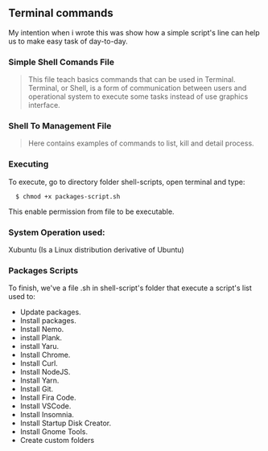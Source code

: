 ## Terminal commands

My intention when i wrote this was show how a simple script's line can help us to make easy task of day-to-day.

### Simple Shell Comands File

> This file teach basics commands that can be used in Terminal.
> Terminal, or Shell, is a form of communication between users and operational system to execute some tasks instead of use graphics interface.

### Shell To Management File

> Here contains examples of commands to list, kill and detail process.

### Executing

To execute, go to directory folder shell-scripts, open terminal and type:

```
  $ chmod +x packages-script.sh
```

This enable permission from file to be executable.

### System Operation used:

Xubuntu (Is a Linux distribution derivative of Ubuntu)

### Packages Scripts

To finish, we've a file .sh in shell-script's folder that execute a script's list used to:

- Update packages.
- Install packages.
- Install Nemo.
- install Plank.
- install Yaru.
- Install Chrome.
- Install Curl.
- Install NodeJS.
- Install Yarn.
- Install Git.
- Install Fira Code.
- Install VSCode.
- Install Insomnia.
- Install Startup Disk Creator.
- Install Gnome Tools.
- Create custom folders
